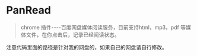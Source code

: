 # PanRead

> chrome 插件----百度网盘媒体阅读服务，目前支持html，mp3，pdf 等媒体文件，在你点击后，记录已经阅读状态。


注意代码里面的路径是针对我的网盘的，如果自己的网盘请自行修改。
